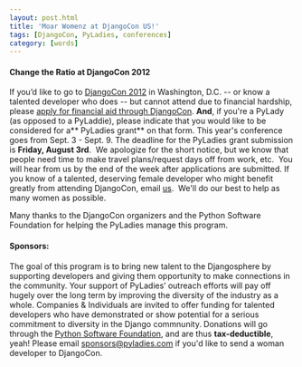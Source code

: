 ```yaml
---
layout: post.html
title: 'Moar Womenz at DjangoCon US!'
tags: [DjangoCon, PyLadies, conferences]
category: [words]
---
```


#### Change the Ratio at DjangoCon 2012

If you’d like to go to [DjangoCon 2012][DjangoCon] in Washington, D.C. -- or know a talented developer who does -- but cannot attend due to financial hardship, please [apply for financial aid through DjangoCon][apply]. **And**, if you're a PyLady (as opposed to a PyLaddie), please indicate that you would like to be considered for a** PyLadies grant** on that form. This year's conference goes from Sept. 3 - Sept. 9. The deadline for the PyLadies grant submission is **Friday, August 3rd**.  We apologize for the short notice, but we know that people need time to make travel plans/request days off from work, etc.  You will hear from us by the end of the week after applications are submitted. If you know of a talented, deserving female developer who might benefit greatly from attending DjangoCon, email [us][email].  We'll do our best to help as many women as possible. 

Many thanks to the DjangoCon organizers and the Python Software Foundation for helping the PyLadies manage this program.

#### Sponsors:

The goal of this program is to bring new talent to the Djangosphere by supporting developers and giving them opportunity to make connections in the community. Your support of PyLadies’ outreach efforts will pay off hugely over the long term by improving the diversity of the industry as a whole. Companies & Individuals are invited to offer funding for talented developers who have demonstrated or show potential for a serious commitment to diversity in the Django commnunity. Donations will go through the [Python Software Foundation][PSF], and are thus **tax-deductible**, yeah! Please email [sponsors@pyladies.com][sponsors] if you'd like to send a woman developer to DjangoCon.

[DjangoCon]: http://www.djangocon.us/ "DjangoCon US 2012"
[apply]: https://docs.google.com/spreadsheet/viewform?formkey=dDc1X2hrUGJVRGdEWnRjTklxR2tSNFE6MQ#gid=0 "FinAid"
[email]: mailto:info@pyladies.com "Email to Info"
[PSF]: http://python.org/psf "PSF"
[sponsors]: mailto:sponsors@pyladies.com "Email to Sponsors"
